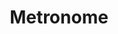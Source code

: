 ---
linkedin: https://linkedin.com/company/getmetronome/about
logohandle: metronome
sort: metronome
title: Metronome
twitter: https://x.com/getmetronome
website: https://metronome.com/
youtube: https://youtube.com/@getmetronome
---